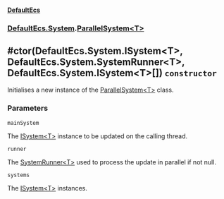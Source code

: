#### [DefaultEcs](./DefaultEcs.md 'DefaultEcs')
### [DefaultEcs.System](./DefaultEcs.md#DefaultEcs-System 'DefaultEcs.System').[ParallelSystem&lt;T&gt;](./DefaultEcs-System-ParallelSystem-T-.md 'DefaultEcs.System.ParallelSystem&lt;T&gt;')
## #ctor(DefaultEcs.System.ISystem&lt;T&gt;, DefaultEcs.System.SystemRunner&lt;T&gt;, DefaultEcs.System.ISystem&lt;T&gt;[]) `constructor`
Initialises a new instance of the [ParallelSystem&lt;T&gt;](./DefaultEcs-System-ParallelSystem-T-.md 'DefaultEcs.System.ParallelSystem&lt;T&gt;') class.
### Parameters

<a name='DefaultEcs-System-ParallelSystem-T---ctor(DefaultEcs-System-ISystem-T--_DefaultEcs-System-SystemRunner-T--_DefaultEcs-System-ISystem-T---)-mainSystem'></a>
`mainSystem`

The [ISystem&lt;T&gt;](./DefaultEcs-System-ISystem-T-.md 'DefaultEcs.System.ISystem&lt;T&gt;') instance to be updated on the calling thread.

<a name='DefaultEcs-System-ParallelSystem-T---ctor(DefaultEcs-System-ISystem-T--_DefaultEcs-System-SystemRunner-T--_DefaultEcs-System-ISystem-T---)-runner'></a>
`runner`

The [SystemRunner&lt;T&gt;](./DefaultEcs-System-SystemRunner-T-.md 'DefaultEcs.System.SystemRunner&lt;T&gt;') used to process the update in parallel if not null.

<a name='DefaultEcs-System-ParallelSystem-T---ctor(DefaultEcs-System-ISystem-T--_DefaultEcs-System-SystemRunner-T--_DefaultEcs-System-ISystem-T---)-systems'></a>
`systems`

The [ISystem&lt;T&gt;](./DefaultEcs-System-ISystem-T-.md 'DefaultEcs.System.ISystem&lt;T&gt;') instances.
